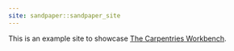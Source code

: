 ```yaml
---
site: sandpaper::sandpaper_site
---
```


This is an example site to showcase [The Carpentries Workbench][workbench]. 


[workbench]: https://carpentries.github.io/sandpaper-docs

